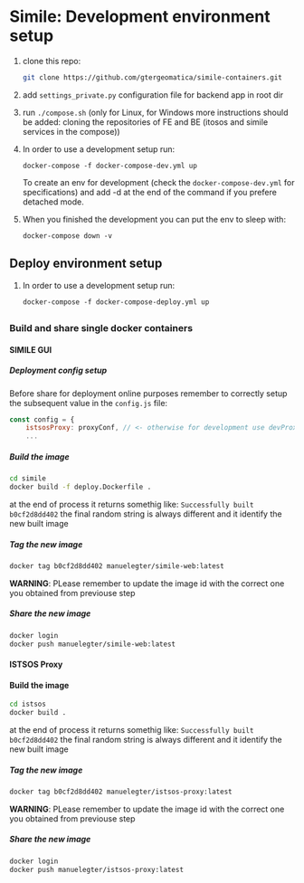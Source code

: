 # Simile: Development environment setup

1. clone this repo:
    ```sh
    git clone https://github.com/gtergeomatica/simile-containers.git
    ```

2. add `settings_private.py` configuration file for backend app in root dir

3. run `./compose.sh` (only for Linux, for Windows more instructions should be added: cloning the repositories of FE and BE (itosos and simile services in the compose))

4. In order to use a development setup run:
    ```
    docker-compose -f docker-compose-dev.yml up
    ```
    To create an env for development (check the `docker-compose-dev.yml` for specifications) and add -d at the end of the command if you prefere detached mode.

5. When you finished the development you can put the env to sleep with:
    ```
    docker-compose down -v
    ```

## Deploy environment setup

1. In order to use a development setup run:
    ```
    docker-compose -f docker-compose-deploy.yml up
    ```

##

### Build and share single docker containers

#### SIMILE GUI

##### Deployment config setup

Before share for deployment online purposes remember to correctly setup the subsequent
value in the `config.js` file:

```js
const config = {
    istsosProxy: proxyConf, // <- otherwise for development use devProxyConf instead of proxyConf
    ...
```

##### Build the image

```sh
cd simile
docker build -f deploy.Dockerfile .
```

at the end of process it returns somethig like: `Successfully built b0cf2d8dd402`
the final random string is always different and it identify the new built image

##### Tag the new image

```sh
docker tag b0cf2d8dd402 manuelegter/simile-web:latest
```

**WARNING**: PLease remember to update the image id with the correct one you obtained
from previouse step

##### Share the new image

```sh
docker login
docker push manuelegter/simile-web:latest
```

#### ISTSOS Proxy

#### Build the image

```sh
cd istsos
docker build .
```

at the end of process it returns somethig like: `Successfully built b0cf2d8dd402`
the final random string is always different and it identify the new built image

##### Tag the new image

```sh
docker tag b0cf2d8dd402 manuelegter/istsos-proxy:latest
```

**WARNING**: PLease remember to update the image id with the correct one you obtained
from previouse step

##### Share the new image

```sh
docker login
docker push manuelegter/istsos-proxy:latest
```
